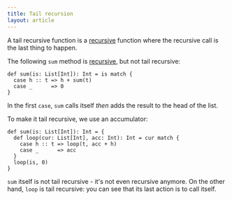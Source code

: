 ```yaml
---
title: Tail recursion
layout: article
---
```


A tail recursive function is a [recursive] function where the recursive call is the last thing to happen.

The following `sum` method is [recursive], but not tail recursive:

```tut:silent
def sum(is: List[Int]): Int = is match {
  case h :: t => h + sum(t)
  case _      => 0
}
```

In the first `case`, `sum` calls itself *then* adds the result to the head of the list.

To make it tail recursive, we use an accumulator:

```tut:silent
def sum(is: List[Int]): Int = {
  def loop(cur: List[Int], acc: Int): Int = cur match {
    case h :: t => loop(t, acc + h)
    case _      => acc
  }
  loop(is, 0)
}
```

`sum` itself is not tail recursive - it's not even recursive anymore. On the other hand, `loop` is tail recursive: you can see that its last action is to call itself.

[recursive]:./recursion.html

